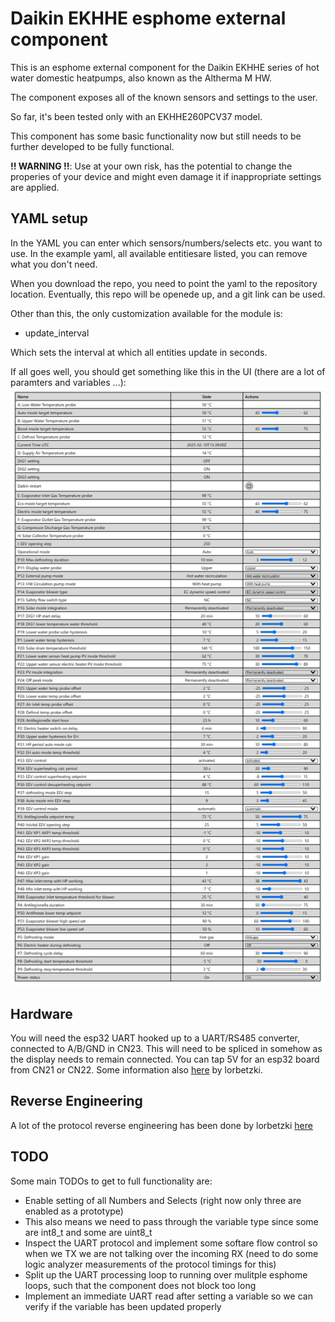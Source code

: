 # Daikin EKHHE esphome external component
This is an esphome external component for the Daikin EKHHE series of hot water domestic heatpumps, also known as the Altherma M HW. 

The component exposes all of the known sensors and settings to the user. 

So far, it's been tested only with an EKHHE260PCV37 model. 

This component has some basic functionality now but still needs to be further developed to be fully functional. 

**!! WARNING !!**: Use at your own risk, has the potential to change the properies of your device and might even damage it if inappropriate settings are applied. 

## YAML setup
In the YAML you can enter which sensors/numbers/selects etc. you want to use. In the example yaml, all available entitiesare listed, you can remove what you don't need. 

When you download the repo, you need to point the yaml to the repository location. Eventually, this repo will be openede up, and a git link can be used. 

Other than this, the only customization available for the module is:
* update_interval

Which sets the interval at which all entities update in seconds. 

If all goes well, you should get something like this in the UI (there are a lot of paramters and variables ...):
![esphome UI example](https://github.com/jcappaert/esphome-daikin-ekhhe/blob/main/images/ekhhe_all.PNG)

## Hardware 
You will need the esp32 UART hooked up to a UART/RS485 converter, connected to A/B/GND in CN23. This will need to be spliced in somehow as the display needs to remain connected. You can tap 5V for an esp32 board from CN21 or CN22. Some information also [here](https://github.com/lorbetzki/Daikin-EKHHE) by lorbetzki. 

## Reverse Engineering
A lot of the protocol reverse engineering has been done by lorbetzki [here](https://github.com/lorbetzki/Daikin-EKHHE)

## TODO
Some main TODOs to get to full functionality are:

* Enable setting of all Numbers and Selects (right now only three are enabled as a prototype)
* This also means we need to pass through the variable type since some are int8_t and some are uint8_t
* Inspect the UART protocol and implement some softare flow control so when we TX we are not talking over the incoming RX (need to do some logic analyzer measurements of the protocol timings for this)
* Split up the UART processing loop to running over mulitple esphome loops, such that the component does not block too long
* Implement an immediate UART read after setting a variable so we can verify if the variable has been updated properly
  
